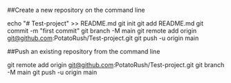 ##Create a new repository on the command line

echo "# Test-project" >> README.md
git init
git add README.md
git commit -m "first commit"
git branch -M main
git remote add origin git@github.com:PotatoRush/Test-project.git
git push -u origin main


##Push an existing repository from the command line

git remote add origin git@github.com:PotatoRush/Test-project.git
git branch -M main
git push -u origin main
